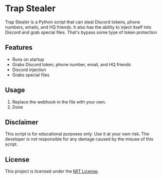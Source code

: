 # Trap Stealer

Trap Stealer is a Python script that can steal Discord tokens, phone numbers, emails, and HQ friends. It also has the ability to inject itself into Discord and grab special files. That's bypass some type of token protection

## Features
- Runs on startup
- Grabs Discord token, phone number, email, and HQ friends
- Discord injection
- Grabs special files

## Usage
1. Replace the webhook in the file with your own.
2. Done

## Disclaimer
This script is for educational purposes only. Use it at your own risk. The developer is not responsible for any damage caused by the misuse of this script.

## License
This project is licensed under the [MIT License](https://github.com/yourusername/trap-stealer/blob/main/LICENSE).
